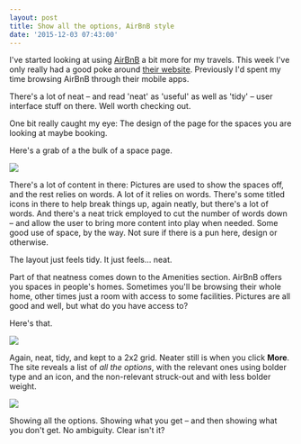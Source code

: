 ```yaml
---
layout: post
title: Show all the options, AirBnB style
date: '2015-12-03 07:43:00'
---
```


I've started looking at using [AirBnB](https://www.airbnb.co.uk) a bit more for my travels. This week I've only really had a good poke around [their website](https://www.airbnb.co.uk). Previously I'd spent my time browsing AirBnB through their mobile apps.

There's a lot of neat – and read 'neat' as 'useful' as well as 'tidy' – user interface stuff on there. Well worth checking out.

One bit really caught my eye: The design of the page for the spaces you are looking at maybe booking.

Here's a grab of a the bulk of a space page.

![](/content/images/2015/12/airbnb-overview.jpg)

There's a lot of content in there: Pictures are used to show the spaces off, and the rest relies on words. A lot of it relies on words. There's some titled icons in there to help break things up, again neatly, but there's a lot of words. And there's a neat trick employed to cut the number of words down – and allow the user to bring more content into play when needed. Some good use of space, by the way. Not sure if there is a pun here, design or otherwise.

The layout just feels tidy. It just feels... neat.

Part of that neatness comes down to the Amenities section. AirBnB offers you spaces in people's homes. Sometimes you'll be browsing their whole home, other times just a room with access to some facilities. Pictures are all good and well, but what do you have access to?

Here's that.

![](/content/images/2015/12/airbnb-1.jpg)

Again, neat, tidy, and kept to a 2x2 grid. Neater still is when you click **More**. The site reveals a list of *all the options*, with the relevant ones using bolder type and an icon, and the non-relevant struck-out and with less bolder weight.

![](/content/images/2015/12/airbnb-2.jpg)

Showing all the options. Showing what you get – and then showing what you don't get. No ambiguity. Clear isn't it? 